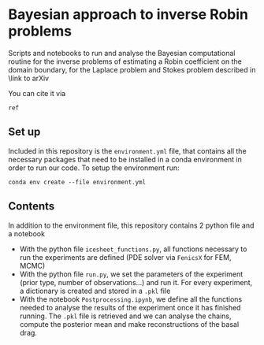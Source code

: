 # Bayesian approach to inverse Robin problems

Scripts and notebooks to run and analyse the Bayesian computational routine for the inverse problems of estimating a Robin coefficient on the domain boundary, for the Laplace problem and Stokes problem described in \link to arXiv

You can cite it via
```
ref
```


## Set up
Included in this repository is the ```environment.yml``` file, that contains all the necessary packages that need to be installed in a conda environment in order to run our code. To setup the environment run:

    conda env create --file environment.yml

## Contents
In addition to the environment file, this repository contains 2 python file and a notebook

- With the python file ```icesheet_functions.py```, all functions necessary to run the experiments are defined (PDE solver via ```FenicsX``` for FEM, MCMC)
- With the python file ```run.py```, we set the parameters of the experiment (prior type, number of observations...) and run it. For every experiment, a dictionary is created and stored in a ```.pkl``` file
- With the notebook ```Postprocessing.ipynb```, we define all the functions needed to analyse the results of the experiment once it has finished running. The ```.pkl``` file is retrieved and we can analyse the chains, compute the posterior mean and make reconstructions of the basal drag.

